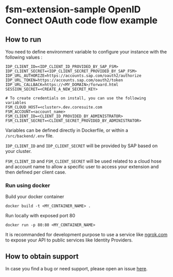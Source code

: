 # fsm-extension-sample OpenID Connect OAuth code flow example

## How to run

You need to define environment variable to configure your instance with the following values :

```
IDP_CLIENT_ID=<IDP_CLIENT_ID_PROVIDED_BY_SAP_FSM>
IDP_CLIENT_SECRET=<IDP_CLIENT_SECRET_PROVIDED_BY_SAP_FSM>
IDP_URL_AUTHORIZE=https://accounts.sap.com/oauth2/authorize
IDP_URL_TOKEN=https://accounts.sap.com/oauth2/token
IDP_URL_CALLBACK=https://<MY_DOMAIN>/forward.html
SESSION_SECRET=<CREATE_A_NEW_SECRET_KEY>

# To create credentials on install, you can use the following variables
FSM_CLOUD_HOST=<cluster>.dev.coresuite.com
FSM_ACCOUNT=<account_name>
FSM_CLIENT_ID=<CLIENT_ID_PROVIDED_BY_ADMINISTRATOR>
FSM_CLIENT_SECRET=<CLIENT_SECRET_PROVIDED_BY_ADMINISTRATOR>
```

Variables can be defined directly in Dockerfile, or within a `/src/backend/.env` file.

`IDP_CLIENT_ID` and `IDP_CLIENT_SECRET` will be provided by SAP based on your cluster.

`FSM_CLIENT_ID` and `FSM_CLIENT_SECRET` will be used related to a cloud hose and account name to allow a specific user to access your extension and then defined per client case. 

### Run using docker

Build your docker container

```
docker build -t <MY_CONTAINER_NAME> .
```

Run locally with exposed port 80

```
docker run -p 80:80 <MY_CONTAINER_NAME>
```

It is recommanded for development purpose to use a service like [ngrok.com](https://ngrok.com/) to expose your API to public services like Identity Providers.

## How to obtain support
In case you find a bug or need support, please open an issue [here](https://github.com/SAP-samples/fsm-extension-sample/issues/new).
